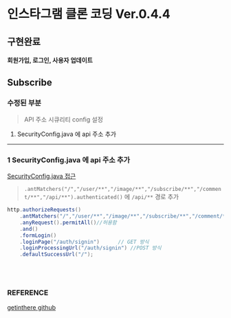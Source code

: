# 인스타그램 클론 코딩 Ver.0.4.4

## 구현완료

>
#### 회원가입, 로그인, 사용자 업데이트


## Subscribe

### 수정된 부분

> API 주소 시큐리티 config 설정
1. SecurityConfig.java 에 api 주소 추가

---

### 1 SecurityConfig.java 에 api 주소 추가

[SecurityConfig.java 접근](./src/main/java/com/cos/photogramstart/config/SecurityConfig.java)

> `.antMatchers("/","/user/**","/image/**","/subscribe/**","/comment/**","/api/**").authenticated()` 에
> `/api/**` 경로 추가

```java
http.authorizeRequests()
	.antMatchers("/","/user/**","/image/**","/subscribe/**","/comment/**","/api/**").authenticated()//해당 주소만 인증이 필요
	.anyRequest().permitAll()//허용함
	.and()
	.formLogin()
	.loginPage("/auth/signin")		// GET 방식
	.loginProcessingUrl("/auth/signin")	//POST 방식
	.defaultSuccessUrl("/");
```

<br/><br/>

### REFERENCE

>
[getinthere github](https://github.com/codingspecialist/EaszUp-Springboot-Photogram-Start)
